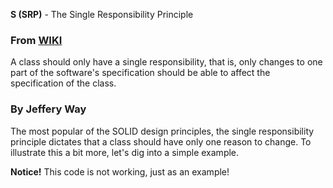 **S (SRP)**  - The Single Responsibility Principle

### From [WIKI](https://en.wikipedia.org/wiki/SOLID)
A class should only have a single responsibility, that is, only changes to one part of the software's specification should be able to affect the specification of the class.

### By Jeffery Way
The most popular of the SOLID design principles, the single responsibility principle dictates that a class should have only one reason to change. To illustrate this a bit more, let's dig into a simple example.

**Notice!**
This code is not working, just as an example!
